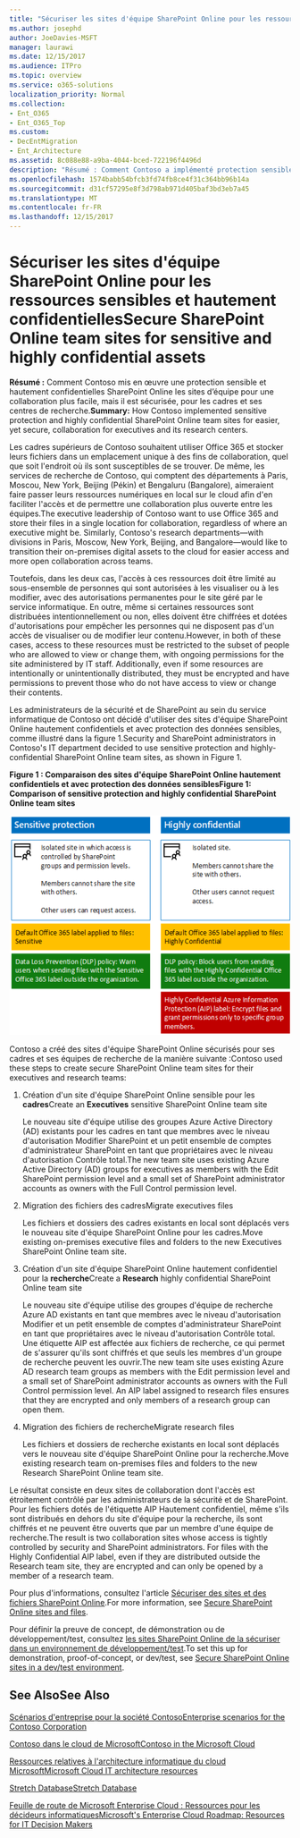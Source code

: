 ```yaml
---
title: "Sécuriser les sites d'équipe SharePoint Online pour les ressources sensibles et hautement confidentielles"
ms.author: josephd
author: JoeDavies-MSFT
manager: laurawi
ms.date: 12/15/2017
ms.audience: ITPro
ms.topic: overview
ms.service: o365-solutions
localization_priority: Normal
ms.collection:
- Ent_O365
- Ent_O365_Top
ms.custom:
- DecEntMigration
- Ent_Architecture
ms.assetid: 8c088e88-a9ba-4044-bced-722196f4496d
description: "Résumé : Comment Contoso a implémenté protection sensible et les sites d’équipe SharePoint Online hautement confidentielles pour faciliter, encore sécurisé et ses centres de recherche et de collaboration pour les cadres."
ms.openlocfilehash: 1574babb54bfcb3fd74fb8ce4f31c364bb96b14a
ms.sourcegitcommit: d31cf57295e8f3d798ab971d405baf3bd3eb7a45
ms.translationtype: MT
ms.contentlocale: fr-FR
ms.lasthandoff: 12/15/2017
---
```

# <a name="secure-sharepoint-online-team-sites-for-sensitive-and-highly-confidential-assets"></a><span data-ttu-id="77ab1-103">Sécuriser les sites d'équipe SharePoint Online pour les ressources sensibles et hautement confidentielles</span><span class="sxs-lookup"><span data-stu-id="77ab1-103">Secure SharePoint Online team sites for sensitive and highly confidential assets</span></span>

 <span data-ttu-id="77ab1-104">**Résumé :** Comment Contoso mis en œuvre une protection sensible et hautement confidentielles SharePoint Online les sites d’équipe pour une collaboration plus facile, mais il est sécurisée, pour les cadres et ses centres de recherche.</span><span class="sxs-lookup"><span data-stu-id="77ab1-104">**Summary:** How Contoso implemented sensitive protection and highly confidential SharePoint Online team sites for easier, yet secure, collaboration for executives and its research centers.</span></span>
  
<span data-ttu-id="77ab1-p101">Les cadres supérieurs de Contoso souhaitent utiliser Office 365 et stocker leurs fichiers dans un emplacement unique à des fins de collaboration, quel que soit l'endroit où ils sont susceptibles de se trouver. De même, les services de recherche de Contoso, qui comptent des départements à Paris, Moscou, New York, Beijing (Pékin) et Bengaluru (Bangalore), aimeraient faire passer leurs ressources numériques en local sur le cloud afin d'en faciliter l'accès et de permettre une collaboration plus ouverte entre les équipes.</span><span class="sxs-lookup"><span data-stu-id="77ab1-p101">The executive leadership of Contoso want to use Office 365 and store their files in a single location for collaboration, regardless of where an executive might be. Similarly, Contoso's research departments—with divisions in Paris, Moscow, New York, Beijing, and Bangalore—would like to transition their on-premises digital assets to the cloud for easier access and more open collaboration across teams.</span></span>
  
<span data-ttu-id="77ab1-p102">Toutefois, dans les deux cas, l'accès à ces ressources doit être limité au sous-ensemble de personnes qui sont autorisées à les visualiser ou à les modifier, avec des autorisations permanentes pour le site géré par le service informatique. En outre, même si certaines ressources sont distribuées intentionnellement ou non, elles doivent être chiffrées et dotées d'autorisations pour empêcher les personnes qui ne disposent pas d'un accès de visualiser ou de modifier leur contenu.</span><span class="sxs-lookup"><span data-stu-id="77ab1-p102">However, in both of these cases, access to these resources must be restricted to the subset of people who are allowed to view or change them, with ongoing permissions for the site administered by IT staff. Additionally, even if some resources are intentionally or unintentionally distributed, they must be encrypted and have permissions to prevent those who do not have access to view or change their contents.</span></span>
  
<span data-ttu-id="77ab1-109">Les administrateurs de la sécurité et de SharePoint au sein du service informatique de Contoso ont décidé d'utiliser des sites d'équipe SharePoint Online hautement confidentiels et avec protection des données sensibles, comme illustré dans la figure 1.</span><span class="sxs-lookup"><span data-stu-id="77ab1-109">Security and SharePoint administrators in Contoso's IT department decided to use sensitive protection and highly-confidential SharePoint Online team sites, as shown in Figure 1.</span></span>
  
<span data-ttu-id="77ab1-110">**Figure 1 : Comparaison des sites d'équipe SharePoint Online hautement confidentiels et avec protection des données sensibles**</span><span class="sxs-lookup"><span data-stu-id="77ab1-110">**Figure 1: Comparison of sensitive protection and highly confidential SharePoint Online team sites**</span></span>

![Sites d'équipe SharePoint Online hautement confidentiels et avec protection des données sensibles](images/Contoso_Poster/SP_Solution.png)
  
<span data-ttu-id="77ab1-112">Contoso a créé des sites d'équipe SharePoint Online sécurisés pour ses cadres et ses équipes de recherche de la manière suivante :</span><span class="sxs-lookup"><span data-stu-id="77ab1-112">Contoso used these steps to create secure SharePoint Online team sites for their executives and research teams:</span></span>
  
1. <span data-ttu-id="77ab1-113">Création d'un site d'équipe SharePoint Online sensible pour les **cadres**</span><span class="sxs-lookup"><span data-stu-id="77ab1-113">Create an **Executives** sensitive SharePoint Online team site</span></span>
    
    <span data-ttu-id="77ab1-114">Le nouveau site d'équipe utilise des groupes Azure Active Directory (AD) existants pour les cadres en tant que membres avec le niveau d'autorisation Modifier SharePoint et un petit ensemble de comptes d'administrateur SharePoint en tant que propriétaires avec le niveau d'autorisation Contrôle total.</span><span class="sxs-lookup"><span data-stu-id="77ab1-114">The new team site uses existing Azure Active Directory (AD) groups for executives as members with the Edit SharePoint permission level and a small set of SharePoint administrator accounts as owners with the Full Control permission level.</span></span>
    
2. <span data-ttu-id="77ab1-115">Migration des fichiers des cadres</span><span class="sxs-lookup"><span data-stu-id="77ab1-115">Migrate executives files</span></span>
    
    <span data-ttu-id="77ab1-116">Les fichiers et dossiers des cadres existants en local sont déplacés vers le nouveau site d'équipe SharePoint Online pour les cadres.</span><span class="sxs-lookup"><span data-stu-id="77ab1-116">Move existing on-premises executive files and folders to the new Executives SharePoint Online team site.</span></span>
    
3. <span data-ttu-id="77ab1-117">Création d'un site d'équipe SharePoint Online hautement confidentiel pour la **recherche**</span><span class="sxs-lookup"><span data-stu-id="77ab1-117">Create a **Research** highly confidential SharePoint Online team site</span></span>
    
    <span data-ttu-id="77ab1-p103">Le nouveau site d'équipe utilise des groupes d'équipe de recherche Azure AD existants en tant que membres avec le niveau d'autorisation Modifier et un petit ensemble de comptes d'administrateur SharePoint en tant que propriétaires avec le niveau d'autorisation Contrôle total. Une étiquette AIP est affectée aux fichiers de recherche, ce qui permet de s'assurer qu'ils sont chiffrés et que seuls les membres d'un groupe de recherche peuvent les ouvrir.</span><span class="sxs-lookup"><span data-stu-id="77ab1-p103">The new team site uses existing Azure AD research team groups as members with the Edit permission level and a small set of SharePoint administrator accounts as owners with the Full Control permission level. An AIP label assigned to research files ensures that they are encrypted and only members of a research group can open them.</span></span>
    
4. <span data-ttu-id="77ab1-120">Migration des fichiers de recherche</span><span class="sxs-lookup"><span data-stu-id="77ab1-120">Migrate research files</span></span>
    
    <span data-ttu-id="77ab1-121">Les fichiers et dossiers de recherche existants en local sont déplacés vers le nouveau site d'équipe SharePoint Online pour la recherche.</span><span class="sxs-lookup"><span data-stu-id="77ab1-121">Move existing research team on-premises files and folders to the new Research SharePoint Online team site.</span></span>
    
<span data-ttu-id="77ab1-p104">Le résultat consiste en deux sites de collaboration dont l'accès est étroitement contrôlé par les administrateurs de la sécurité et de SharePoint. Pour les fichiers dotés de l'étiquette AIP Hautement confidentiel, même s'ils sont distribués en dehors du site d'équipe pour la recherche, ils sont chiffrés et ne peuvent être ouverts que par un membre d'une équipe de recherche.</span><span class="sxs-lookup"><span data-stu-id="77ab1-p104">The result is two collaboration sites whose access is tightly controlled by security and SharePoint administrators. For files with the Highly Confidential AIP label, even if they are distributed outside the Research team site, they are encrypted and can only be opened by a member of a research team.</span></span>
  
<span data-ttu-id="77ab1-124">Pour plus d'informations, consultez l'article [Sécuriser des sites et des fichiers SharePoint Online](https://docs.microsoft.com/microsoft-365-enterprise/secure-sharepoint-online-sites-and-files).</span><span class="sxs-lookup"><span data-stu-id="77ab1-124">For more information, see [Secure SharePoint Online sites and files](https://docs.microsoft.com/microsoft-365-enterprise/secure-sharepoint-online-sites-and-files).</span></span>
  
 <span data-ttu-id="77ab1-125">Pour définir la preuve de concept, de démonstration ou de développement/test, consultez [les sites SharePoint Online de la sécuriser dans un environnement de développement/test](https://docs.microsoft.com/microsoft-365-enterprise/secure-sharepoint-online-sites-dev-test).</span><span class="sxs-lookup"><span data-stu-id="77ab1-125">To set this up for demonstration, proof-of-concept, or dev/test, see [Secure SharePoint Online sites in a dev/test environment](https://docs.microsoft.com/microsoft-365-enterprise/secure-sharepoint-online-sites-dev-test).</span></span>
  
## <a name="see-also"></a><span data-ttu-id="77ab1-126">See Also</span><span class="sxs-lookup"><span data-stu-id="77ab1-126">See Also</span></span>

[<span data-ttu-id="77ab1-127">Scénarios d'entreprise pour la société Contoso</span><span class="sxs-lookup"><span data-stu-id="77ab1-127">Enterprise scenarios for the Contoso Corporation</span></span>](enterprise-scenarios-for-the-contoso-corporation.md)
  
[<span data-ttu-id="77ab1-128">Contoso dans le cloud de Microsoft</span><span class="sxs-lookup"><span data-stu-id="77ab1-128">Contoso in the Microsoft Cloud</span></span>](contoso-in-the-microsoft-cloud.md)
  
[<span data-ttu-id="77ab1-129">Ressources relatives à l'architecture informatique du cloud Microsoft</span><span class="sxs-lookup"><span data-stu-id="77ab1-129">Microsoft Cloud IT architecture resources</span></span>](microsoft-cloud-it-architecture-resources.md)

[<span data-ttu-id="77ab1-130">Stretch Database</span><span class="sxs-lookup"><span data-stu-id="77ab1-130">Stretch Database</span></span>](https://msdn.microsoft.com/library/dn935011.aspx)
  
[<span data-ttu-id="77ab1-131">Feuille de route de Microsoft Enterprise Cloud : Ressources pour les décideurs informatiques</span><span class="sxs-lookup"><span data-stu-id="77ab1-131">Microsoft's Enterprise Cloud Roadmap: Resources for IT Decision Makers</span></span>](https://sway.com/FJ2xsyWtkJc2taRD)




